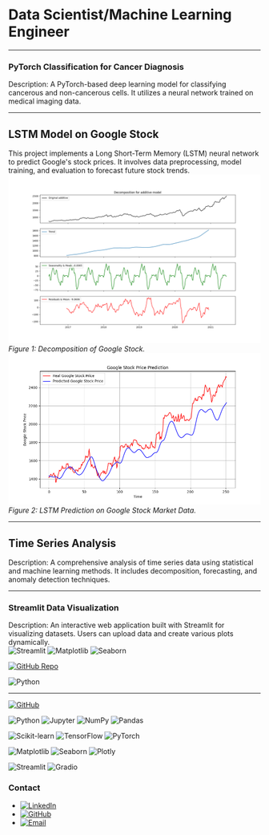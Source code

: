# Data Scientist/Machine Learning Engineer 

---

### PyTorch Classification for Cancer Diagnosis


Description: A PyTorch-based deep learning model for classifying cancerous and non-cancerous cells. It utilizes a neural network trained on medical imaging data.

---



## LSTM Model on Google Stock
This project implements a Long Short-Term Memory (LSTM) neural network to predict Google's stock prices. It involves data preprocessing, model training, and evaluation to forecast future stock trends.
![decomposition](images/Stl_decomposition.png)
*Figure 1: Decomposition of Google Stock.*
![stock price](images/stock_price_prediction.png)
*Figure 2: LSTM Prediction on Google Stock Market Data.*


---

## Time Series Analysis


Description: A comprehensive analysis of time series data using statistical and machine learning methods. It includes decomposition, forecasting, and anomaly detection techniques.


---

### Streamlit Data Visualization

Description: An interactive web application built with Streamlit for visualizing datasets. Users can upload data and create various plots dynamically. \
![Streamlit](https://img.shields.io/badge/-Streamlit-FF4B4B?style=flat-square&logo=streamlit&logoColor=white)
![Matplotlib](https://img.shields.io/badge/-Matplotlib-11557C?style=flat-square&logo=matplotlib&logoColor=white)
![Seaborn](https://img.shields.io/badge/-Seaborn-42A5F5?style=flat-square)


[![GitHub Repo](https://img.shields.io/badge/Repo-streamlit_data_visualization-blue?logo=github)](https://github.com/mhelva/streamlit_data_visualization)



![Python](https://img.shields.io/badge/Python-377)


---
[![GitHub](https://img.shields.io/badge/GitHub-Profile-black?logo=github)]([https://github.com/your-username](https://github.com/mhelva/streamlit_data_visualization))


![Python](https://img.shields.io/badge/-Python-333?style=flat-square&logo=python&logoColor=yellow)
![Jupyter](https://img.shields.io/badge/-Jupyter-333?style=flat-square&logo=jupyter&logoColor=F37626)
![NumPy](https://img.shields.io/badge/-NumPy-013243?style=flat-square&logo=numpy&logoColor=white)
![Pandas](https://img.shields.io/badge/-Pandas-150458?style=flat-square&logo=pandas&logoColor=white)

![Scikit-learn](https://img.shields.io/badge/-Scikit--learn-F7931E?style=flat-square&logo=scikit-learn&logoColor=white)
![TensorFlow](https://img.shields.io/badge/-TensorFlow-FF6F00?style=flat-square&logo=tensorflow&logoColor=white)
![PyTorch](https://img.shields.io/badge/-PyTorch-EE4C2C?style=flat-square&logo=pytorch&logoColor=white)

![Matplotlib](https://img.shields.io/badge/-Matplotlib-11557C?style=flat-square&logo=matplotlib&logoColor=white)
![Seaborn](https://img.shields.io/badge/-Seaborn-42A5F5?style=flat-square)
![Plotly](https://img.shields.io/badge/-Plotly-3F4F75?style=flat-square&logo=plotly&logoColor=white)

![Streamlit](https://img.shields.io/badge/-Streamlit-FF4B4B?style=flat-square&logo=streamlit&logoColor=white)
![Gradio](https://img.shields.io/badge/-Gradio-2F2F2F?style=flat-square)



### Contact

* [![LinkedIn](https://img.shields.io/badge/-LinkedIn-0A66C2?style=flat-square&logo=linkedin&logoColor=white)](https://www.linkedin.com/in/mehmet-helva-b2993a273/)
* [![GitHub](https://img.shields.io/badge/-GitHub-181717?style=flat-square&logo=github&logoColor=white)](https://github.com/mhelva)
* [![Email](https://img.shields.io/badge/-Email-D14836?style=flat-square&logo=gmail&logoColor=white)](mailto:m.helva34@gmail.com)
